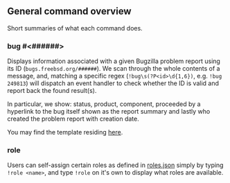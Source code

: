 ## General command overview

Short summaries of what each command does.

### bug #<######>

Displays information associated with a given Bugzilla problem
report using its ID (`bugs.freebsd.org/######`). We scan through
the whole contents of a message, and, matching a specific regex
(`!bug\s(?P<id>\d{1,6})`, e.g. `!bug 249813`) will dispatch an
event handler to check whether the ID is valid and report back
the found result(s).

In particular, we show: status, product, component, proceeded
by a hyperlink to the bug itself shown as the report summary 
and lastly who created the problem report with creation date.

You may find the template residing [here](internal/bot/command/templates/report.tpl).

### role <name>

Users can self-assign certain roles as defined in [roles.json](internal/bot/command/data/roles.json)
simply by typing `!role <name>`, and type `!role` on it's
own to display what roles are available.
